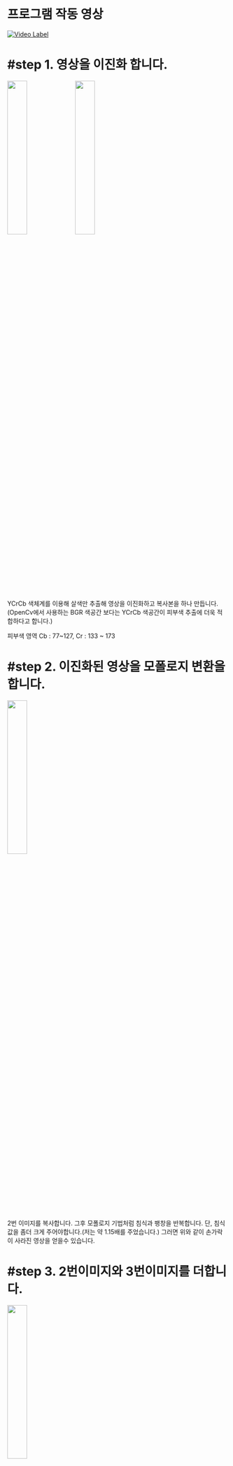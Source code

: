# 프로그램 작동 영상

[![Video Label](http://img.youtube.com/vi/DPdofPlD68o/0.jpg)](https://youtu.be/DPdofPlD68o?t=0s)

# #step 1. 영상을 이진화 합니다.
> <div>
  <img src="https://github.com/SpicyKong/My_HighSchool/blob/master/rsp/%EA%B7%B8%EB%A6%BC1.png" width="30%"></img>
  <img src="https://github.com/SpicyKong/My_HighSchool/blob/master/rsp/%EA%B7%B8%EB%A6%BC2.png" width="30%"></img>
  </div>
YCrCb 색체계를 이용해 살색만 추출해 영상을 이진화하고 복사본을 하나 만듭니다. (OpenCv에서 사용하는 BGR 색공간 보다는 YCrCb 색공간이 피부색 추출에 더욱 적합하다고 합니다.)

피부색 영역 Cb : 77~127, Cr : 133 ~ 173
# #step 2. 이진화된 영상을 모폴로지 변환을 합니다.
> <div>
  <img src="https://github.com/SpicyKong/My_HighSchool/blob/master/rsp/%EA%B7%B8%EB%A6%BC3.png" width="30%"></img>
  </div>
2번 이미지를 복사합니다. 그후 모폴로지 기법처럼 침식과 팽창을 반복합니다. 단, 침식값을 좀더 크게 주어야합니다.(저는 약 1.15배를 주었습니다.) 그러면 위와 같이 손가락이 사라진 영상을 얻을수 있습니다.


# #step 3. 2번이미지와 3번이미지를 더합니다.
> <div>
  <img src="https://github.com/SpicyKong/My_HighSchool/blob/master/rsp/%EA%B7%B8%EB%A6%BC4.png" width="30%"></img>
  </div>
2번이미지와 3번이미지를 합치면 위와 같이 손가락만 남게 되는것을 볼수있습니다. 그후 findContours()함수를 이용해 손가락의 개수를 셉니다. 하지만 위와 같은 이미지 파일과 다르게 실제로 캠을 통해 받아 오는 영상은 잡음이 좀 있을수도 있기에 이 부분은 따로 처리 해주어야 합니다.

저는 이미지의 흰색부분의 면적을 구한후 면적과 비례하는 임계값을 정하고 입계값보다 작은 흰 면적은 무시해 주는 방법을 사용했습니다.
